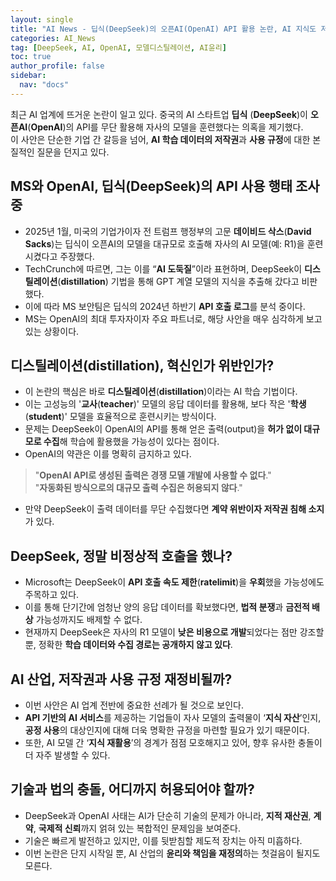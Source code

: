 ```yaml
---
layout: single
title: "AI News - 딥식(DeepSeek)의 오픈AI(OpenAI) API 활용 논란, AI 지식도 저작권 대상인가?"
categories: AI_News
tag: [DeepSeek, AI, OpenAI, 모델디스틸레이션, AI윤리]
toc: true
author_profile: false
sidebar:
  nav: "docs"
---
```


최근 AI 업계에 뜨거운 논란이 일고 있다. 중국의 AI 스타트업 **딥식** (**DeepSeek**)이 **오픈AI**(**OpenAI**)의 API를 무단 활용해 자사의 모델을 훈련했다는 의혹을 제기했다. <br>
이 사안은 단순한 기업 간 갈등을 넘어, **AI 학습 데이터의 저작권**과 **사용 규정**에 대한 본질적인 질문을 던지고 있다.

## MS와 OpenAI, 딥식(DeepSeek)의 API 사용 행태 조사 중
- 2025년 1월, 미국의 기업가이자 전 트럼프 행정부의 고문 **데이비드 삭스**(**David Sacks**)는 딥식이 오픈AI의 모델을 대규모로 호출해 자사의 AI 모델(예: R1)을 훈련시켰다고 주장했다.
- TechCrunch에 따르면, 그는 이를 “**AI 도둑질**”이라 표현하며, DeepSeek이 **디스틸레이션**(**distillation**) 기법을 통해 GPT 계열 모델의 지식을 추출해 갔다고 비판했다.
- 이에 따라 MS 보안팀은 딥식의 2024년 하반기 **API 호출 로그**를 분석 중이다.
- MS는 OpenAI의 최대 투자자이자 주요 파트너로, 해당 사안을 매우 심각하게 보고 있는 상황이다.

## 디스틸레이션(distillation), 혁신인가 위반인가?
- 이 논란의 핵심은 바로 **디스틸레이션**(**distillation**)이라는 AI 학습 기법이다.
- 이는 고성능의 '**교사**(**teacher**)' 모델의 응답 데이터를 활용해, 보다 작은 '**학생**(**student**)' 모델을 효율적으로 훈련시키는 방식이다.
- 문제는 DeepSeek이 OpenAI의 API를 통해 얻은 출력(output)을 **허가 없이 대규모로 수집**해 학습에 활용했을 가능성이 있다는 점이다.
- OpenAI의 약관은 이를 명확히 금지하고 있다.
> "**OpenAI API로 생성된 출력은 경쟁 모델 개발에 사용할 수 없다**." <br>
> "**자동화된 방식으로의 대규모 출력 수집은 허용되지 않다**."
- 만약 DeepSeek이 출력 데이터를 무단 수집했다면 **계약 위반이자 저작권 침해 소지**가 있다.

## DeepSeek, 정말 비정상적 호출을 했나?
- Microsoft는 DeepSeek이 **API 호출 속도 제한**(**ratelimit**)을 **우회**했을 가능성에도 주목하고 있다.
- 이를 통해 단기간에 엄청난 양의 응답 데이터를 확보했다면, **법적 분쟁**과 **금전적 배상** 가능성까지도 배제할 수 없다.
- 현재까지 DeepSeek은 자사의 R1 모델이 **낮은 비용으로 개발**되었다는 점만 강조할 뿐, 정확한 **학습 데이터와 수집 경로는 공개하지 않고 있다**.

## AI 산업, 저작권과 사용 규정 재정비될까?
- 이번 사안은 AI 업계 전반에 중요한 선례가 될 것으로 보인다.
- **API 기반의 AI 서비스**를 제공하는 기업들이 자사 모델의 출력물이 ‘**지식 자산**’인지, **공정 사용**의 대상인지에 대해 더욱 명확한 규정을 마련할 필요가 있기 때문이다.
- 또한, AI 모델 간 ‘**지식 재활용**’의 경계가 점점 모호해지고 있어, 향후 유사한 충돌이 더 자주 발생할 수 있다.

## 기술과 법의 충돌, 어디까지 허용되어야 할까?
- DeepSeek과 OpenAI 사태는 AI가 단순히 기술의 문제가 아니라, **지적 재산권**, **계약**, **국제적 신뢰**까지 얽혀 있는 복합적인 문제임을 보여준다.
- 기술은 빠르게 발전하고 있지만, 이를 뒷받침할 제도적 장치는 아직 미흡하다.
- 이번 논란은 단지 시작일 뿐, AI 산업의 **윤리와 책임을 재정의**하는 첫걸음이 될지도 모른다.
